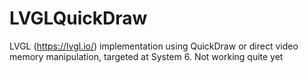 # LVGLQuickDraw

LVGL (https://lvgl.io/) implementation using QuickDraw or direct video memory manipulation, targeted at System 6. Not working quite yet
